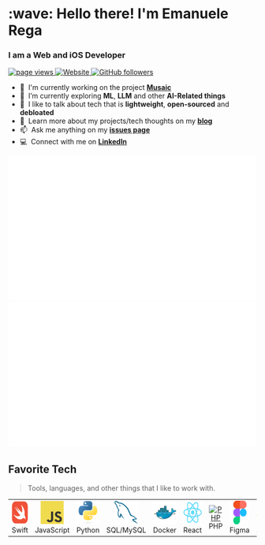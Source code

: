 <h1 align="left" id="manueloso-title">:wave: Hello there! I'm Emanuele Rega</h1>
<h3 align="left">I am a Web and iOS Developer</h3>

<p align="left">
  <a href="https://github.com/Manueloso/manueloso">
    <img src="https://komarev.com/ghpvc/?username=manueloso" alt="page views" />
  </a>
  <a href="https://rega.codes">
    <img alt="Website" src="https://img.shields.io/website?url=https%3A%2F%2Frega.codes">
  </a>

  <a href="https://github.com/Manueloso?tab=followers">
    <img alt="GitHub followers" src="https://img.shields.io/github/followers/Manueloso?style=flat&logo=github">
  </a>

</p>

- :office: &nbsp;I'm currently working on the project **[Musaic]** 
- :seedling: &nbsp;I’m currently exploring **ML**, **LLM** and other **AI-Related things**
- :speech_balloon: &nbsp;I like to talk about tech that is **lightweight**, **open-sourced** and **debloated**
- :book: &nbsp;Learn more about my projects/tech thoughts on my **[blog]**
- :mailbox: &nbsp;Ask me anything on my **[issues page]**
- :computer: &nbsp;Connect with me on **[LinkedIn]**

<a href="#manueloso-title">
  <img src="https://raw.githubusercontent.com/Manueloso/github-stats/master/generated/overview.svg" alt="mrtaln"/>
</a>

<a href="#manueloso-title">
  <img src="https://raw.githubusercontent.com/Manueloso/github-stats/master/generated/languages.svg" alt="mrtaln"/>
</a>

<br>

<h2 align="left" id="manueloso-tech">Favorite Tech</h2>

> Tools, languages, and other things that I like to work with.

<table>
  <tr>
      <td align="center" width="96">
      <a href="#manueloso-tech">
        <img src="./img/swift-original.svg" width="48" height="48" alt="Swift, SwiftUI" />
      </a>
      <br>Swift
    </td>
    <td align="center" width="96">
      <a href="#manueloso-tech">
        <img src="./img/javascript-original.svg" width="48" height="48" alt="Javascript" />
      </a>
      <br>JavaScript
    </td>
    <td align="center" width="96">
      <a href="#manueloso-tech">
        <img src="./img/python-original.svg" width="48" height="48" alt="Python" />
      </a>
      <br>Python
    </td>
        <td align="center" width="96">
      <a href="#manueloso-tech">
        <img src="./img/mysql-original.svg" width="48" height="48" alt="SQL" />
      </a>
      <br>SQL/MySQL
          <td align="center" width="96">
      <a href="#manueloso-tech">
        <img src="./img/docker-original.svg" width="48" height="48" alt="Docker" />
      </a>
      <br>Docker
    </td>
        <td align="center" width="96">
      <a href="#manueloso-tech">
        <img src="./img/react-original.svg" width="48" height="48" alt="React" />
      </a>
      <br>React
    </td>
        <td align="center" width="96">
      <a href="#manueloso-tech">
        <img src="./img/php-original.svg" width="48" height="48" alt="PHP" />
      </a>
      <br>PHP
    </td>
    </td>
    <td align="center" width="96">
      <a href="#manueloso-tech" >
        <img src="./img/figma-original.svg" width="48" height="48" alt="Figma" />
      </a>
      <br>Figma
    </td>
        <td align="center" width="96">
      <a href="#manueloso-tech">
        <img src="./img/amazonwebservices-original-wordmark.svg" width="48" height="48" alt="Amazon Web Services" />
      </a>
      <br>AWS
    </td>
            <td align="center" width="96">
      <a href="#manueloso-tech">
        <img src="./img/notion-original.svg" width="48" height="48" alt="Notion" />
      </a>
      <br>Notion
    </td>
    
  </tr>
</table>

[Musaic]: https://musaic.ltd "Musaic"
[issues page]: https://github.com/manueloso/manueloso/issues "manueloso/issues"
[linkedin]: https://www.linkedin.com/in/manuel-rg "Emanuele Rega LinkedIn"
[environment]: https://github.com/manueloso
[blog]: https://mn.bearblog.dev
